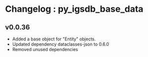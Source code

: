 # Changelog : py_igsdb_base_data 


## v0.0.36
- Added a base object for "Entity" objects.
- Updated dependency dataclasses-json to 0.6.0
- Removed unused dependencies
